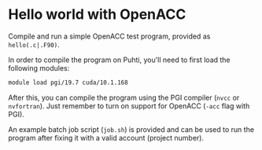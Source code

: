 # Hello world with OpenACC

Compile and run a simple OpenACC test program, provided as `hello(.c|.F90)`.

In order to compile the program on Puhti, you'll need to first load the
following modules:
```bash
module load pgi/19.7 cuda/10.1.168
```

After this, you can compile the program using the PGI compiler (`nvcc` or
`nvfortran`). Just remember to turn on support for OpenACC (`-acc` flag with PGI).

An example batch job script (`job.sh`) is provided and can be used to run the
program after fixing it with a valid account (project number).
